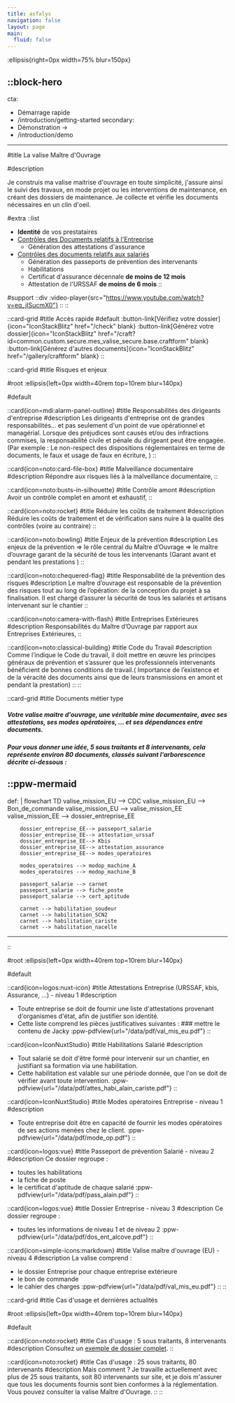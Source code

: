 ```yaml
---
title: asfalys
navigation: false
layout: page
main:
  fluid: false
---
```


:ellipsis{right=0px width=75% blur=150px}

::block-hero
---
cta:
  - Démarrage rapide
  - /introduction/getting-started
secondary:
  - Démonstration →
  - /introduction/demo
---

#title
La valise Maître d'Ouvrage

#description

Je construis ma valise maitrise d'ouvrage en toute simplicité, j'assure ainsi le suivi des travaux, en mode projet ou les interventions de maintenance, en créant des dossiers de maintenance.
Je collecte et vérifie les documents nécessaires en un clin d'oeil.


#extra
  ::list
  - **Identité** de vos prestataires
  - [Contrôles des Documents relatifs
à l'Entreprise](/introduction/controle_docs_entreprise)
    - Génération des attestations d'assurance
  - [Contrôles des documents relatifs aux salariés](/introduction/controle_docs_salarie)
    - Génération des passeports de prévention des intervenants
    - Habilitations
    - Certificat d'assurance décennale **de moins de 12 mois**
    - Attestation de l'URSSAF **de moins de 6 mois**
  ::

#support
  ::div
    :video-player{src="https://www.youtube.com/watch?v=eq_jISucmX0"}
  ::
::

::card-grid
#title
Accès rapide
#default
  :button-link[Vérifiez votre dossier]{icon="IconStackBlitz" href="/check" blank}
  :button-link[Générez votre dossier]{icon="IconStackBlitz" href="/craft?id=common.custom.secure.mes_valise_secure.base.craftform" blank}
  :button-link[Générez d'autres documents]{icon="IconStackBlitz" href="/gallery/craftform" blank}
::

::card-grid
#title
Risques et enjeux

#root
:ellipsis{left=0px width=40rem top=10rem blur=140px}

#default

  ::card{icon=mdi:alarm-panel-outline}
  #title
  Responsabilités des dirigeants d'entreprise
  #description
  Les dirigeants d'entreprise ont de grandes responsabilités... et pas
  seulement d'un point de vue opérationnel et managérial. Lorsque des
  préjudices sont causés et/ou des infractions commises, la responsabilité
  civile et pénale du dirigeant peut être engagée. (Par exemple : Le
  non-respect des dispositions réglementaires en terme de documents, le faux
  et usage de faux en écriture, )
  ::


  ::card{icon=noto:card-file-box}
  #title
  Malveillance documentaire
  #description
  Répondre aux risques liés à la malveillance documentaire,
  ::

  ::card{icon=noto:busts-in-silhouette}
  #title
  Contrôle amont
  #description
  Avoir un contrôle complet en amont et exhaustif,
  ::


  ::card{icon=noto:rocket}
  #title
  Réduire les coûts de traitement
  #description
  Réduire les coûts de traitement et de vérification sans nuire à la
  qualité des contrôles (voire au contraire)
  ::

  ::card{icon=noto:bowling}
  #title
  Enjeux de la prévention
  #description
  Les enjeux de la prévention => le rôle central du Maître d’Ouvrage
  => le maître d’ouvrage garant de la sécurité de tous les intervenants
  (Garant avant et pendant les prestations )
  ::

  ::card{icon=noto:chequered-flag}
  #title
  Responsabilité de la prévention des risques
  #description
  Le maître d’ouvrage est responsable de la prévention des risques
  tout au long de l’opération: de la conception du projet à sa finalisation.
  Il est chargé d’assurer la sécurité de tous les salariés et artisans
  intervenant sur le chantier
  ::

  ::card{icon=noto:camera-with-flash}
  #title
  Entreprises Extérieures
  #description
  Responsabilités du Maître d’Ouvrage par rapport aux Entreprises
  Extérieures,
  ::

  ::card{icon=noto:classical-building}
  #title
  Code du Travail
  #description
  Comme l’indique le Code du travail, il doit mettre en œuvre les
  principes généraux de prévention et s’assurer que les professionnels
  intervenants bénéficient de bonnes conditions de travail.( Importance de
  l’existence et de la véracité des documents ainsi que de leurs transmissions
  en amont et pendant la prestation)
  ::
::

::card-grid
#title
Documents métier type

##### Votre valise maitre d'ouvrage, une véritable mine documentaire, avec ses attestations, ses modes opératoires, ... et ses dépendances entre documents.

##### Pour vous donner une idée, 5 sous traitants et 8 intervenants, cela représente environ 80 documents, classés suivant l'arborescence décrite ci-dessous :

  ::ppw-mermaid
  ---
  def: |
      flowchart TD
        valise_mission_EU --> CDC
        valise_mission_EU --> Bon_de_commande
        valise_mission_EU --> valise_mission_EE
        valise_mission_EE --> dossier_entreprise_EE
        
        dossier_entreprise_EE--> passeport_salarie
        dossier_entreprise_EE--> attestation_urssaf
        dossier_entreprise_EE--> Kbis
        dossier_entreprise_EE--> attestation_assurance
        dossier_entreprise_EE--> modes_operatoires                  

        modes_operatoires --> modop_machine_A
        modes_operatoires --> modop_machine_B

        passeport_salarie --> carnet
        passeport_salarie --> fiche_poste      
        passeport_salarie --> cert_aptitude
      
        carnet --> habilitation_soudeur
        carnet --> habilitation_SCN2
        carnet --> habilitation_cariste
        carnet --> habilitation_nacelle  
  ---
  ::


#root
:ellipsis{left=0px width=40rem top=10rem blur=140px}

#default

  ::card{icon=logos:nuxt-icon}
  #title
  Attestations Entreprise (URSSAF, kbis, Assurance, ...) - niveau 1
  #description
  - Toute entreprise se doit de fournir une liste d'attestations provenant d'organismes d'état, afin de justifier son identité.
  - Cette liste comprend les pièces justificatives suivantes : ### mettre le contenu de Jacky
  :ppw-pdfview{url="/data/pdf/val_mis_eu.pdf"}
  ::

  ::card{icon=IconNuxtStudio}
  #title
  Habilitations Salarié
  #description
  - Tout salarié se doit d'être formé pour intervenir sur un chantier, en justifiant sa formation via une habilitation.
  - Cette habilitation est valable sur une période donnée, que l'on se doit de vérifier avant toute intervention.
  :ppw-pdfview{url="/data/pdf/attes_habi_alain_cariste.pdf"}
  ::

  ::card{icon=IconNuxtStudio}
  #title
  Modes opératoires Entreprise - niveau 1
  #description
  - Toute entreprise doit être en capacité de fournir les modes opératoires de ses actions menées chez le  client.
  :ppw-pdfview{url="/data/pdf/mode_op.pdf"}
  ::

  ::card{icon=logos:vue}
  #title
  Passeport de prévention Salarié - niveau 2
  #description
  Ce dossier regroupe :
  - toutes les habilitations
  - la fiche de poste 
  - le certificat d'aptitude de chaque salarié
  :ppw-pdfview{url="/data/pdf/pass_alain.pdf"}
  ::

  ::card{icon=logos:vue}
  #title
  Dossier Entreprise - niveau 3
  #description
  Ce dossier regroupe :
  - toutes les informations de niveau 1 et de niveau 2
  :ppw-pdfview{url="/data/pdf/dos_ent_alcove.pdf"}
  ::

  ::card{icon=simple-icons:markdown}
  #title
  Valise maître d'ouvrage (EU) - niveau 4
  #description
  La valise comprend :
  - le dossier Entreprise pour chaque entreprise extérieure
  - le bon de commande
  - le cahier des charges
  :ppw-pdfview{url="/data/pdf/val_mis_eu.pdf"}
  ::
::

::card-grid
#title
Cas d'usage et dernières actualités

#root
:ellipsis{left=0px width=40rem top=10rem blur=140px}

#default

  ::card{icon=noto:rocket}
  #title
  Cas d'usage : 5 sous traitants, 8 intervenants
  #description
  Consultez un [exemple de dossier complet](/blog/2023/10/exemple_5soc).
  ::
  
  ::card{icon=noto:rocket}
  #title
  Cas d'usage : 25 sous traitants, 80 intervenants
  #description
  Mais comment ? Je travaille actuellement avec plus de 25 sous traitants, soit 80 intervenants sur site, et je dois m'assurer que tous les documents fournis sont bien conformes à la réglementation.
  Vous pouvez consulter la valise Maître d'Ouvrage.
  ::
::